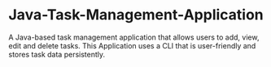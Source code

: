 # Java-Task-Management-Application

A Java-based task management application that allows users to add, view, edit and delete tasks. This Application uses a CLI that is user-friendly and stores task data persistently.
